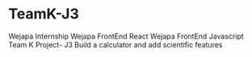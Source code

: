 # TeamK-J3
Wejapa Internship
Wejapa FrontEnd React
Wejapa FrontEnd Javascript
Team K
Project- J3
Build a calculator and add scientific features
